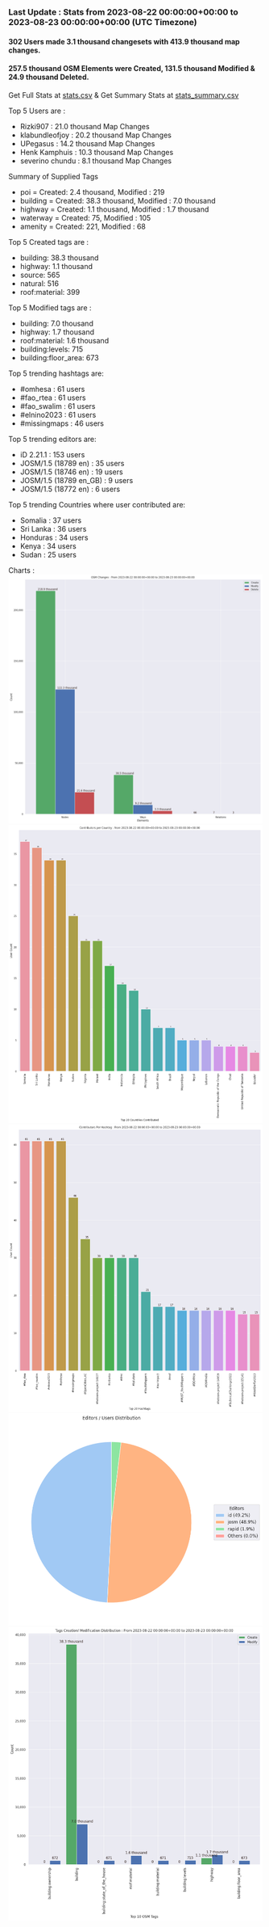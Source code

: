### Last Update : Stats from 2023-08-22 00:00:00+00:00 to 2023-08-23 00:00:00+00:00 (UTC Timezone)

#### 302 Users made 3.1 thousand changesets with 413.9 thousand map changes.
#### 257.5 thousand OSM Elements were Created, 131.5 thousand Modified & 24.9 thousand Deleted.
Get Full Stats at [stats.csv](/stats/hotosm/Daily/stats.csv)
 & Get Summary Stats at [stats_summary.csv](/stats/hotosm/Daily/stats_summary.csv)

Top 5 Users are : 
- Rizki907 : 21.0 thousand Map Changes
- klabundleofjoy : 20.2 thousand Map Changes
- UPegasus : 14.2 thousand Map Changes
- Henk Kamphuis : 10.3 thousand Map Changes
- severino chundu : 8.1 thousand Map Changes

Summary of Supplied Tags
- poi = Created: 2.4 thousand, Modified : 219
- building = Created: 38.3 thousand, Modified : 7.0 thousand
- highway = Created: 1.1 thousand, Modified : 1.7 thousand
- waterway = Created: 75, Modified : 105
- amenity = Created: 221, Modified : 68


Top 5 Created tags are :
- building: 38.3 thousand
- highway: 1.1 thousand
- source: 565
- natural: 516
- roof:material: 399


Top 5 Modified tags are :
- building: 7.0 thousand
- highway: 1.7 thousand
- roof:material: 1.6 thousand
- building:levels: 715
- building:floor_area: 673


Top 5 trending hashtags are:
- #omhesa : 61 users
- #fao_rtea : 61 users
- #fao_swalim : 61 users
- #elnino2023 : 61 users
- #missingmaps : 46 users


Top 5 trending editors are:
- iD 2.21.1 : 153 users
- JOSM/1.5 (18789 en) : 35 users
- JOSM/1.5 (18746 en) : 19 users
- JOSM/1.5 (18789 en_GB) : 9 users
- JOSM/1.5 (18772 en) : 6 users


Top 5 trending Countries where user contributed are:
- Somalia : 37 users
- Sri Lanka : 36 users
- Honduras : 34 users
- Kenya : 34 users
- Sudan : 25 users


 Charts : 
![Alt text](./stats_osm_changes.png) 
![Alt text](./stats_users_per_country.png) 
![Alt text](./stats_users_per_hashtag.png) 
![Alt text](./stats_editors_pie_chart.png) 
![Alt text](./stats_tags.png) 
